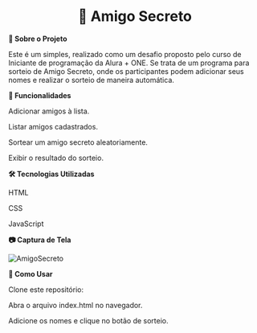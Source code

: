 <h1 align="center"> 🎁 Amigo Secreto </h1>

**📌 Sobre o Projeto**

Este é um simples, realizado como um desafio proposto pelo curso de Iniciante de programação da Alura + ONE.
Se trata de um programa para sorteio de Amigo Secreto, onde os participantes podem adicionar seus nomes e realizar o sorteio de maneira automática.

**🚀 Funcionalidades**

Adicionar amigos à lista.

Listar amigos cadastrados.

Sortear um amigo secreto aleatoriamente.

Exibir o resultado do sorteio.

**🛠️ Tecnologias Utilizadas**

HTML

CSS

JavaScript

**📷 Captura de Tela**

![AmigoSecreto](https://github.com/user-attachments/assets/7473608b-6317-43c3-ad0a-b380deed53c0)

**📌 Como Usar**

Clone este repositório:

Abra o arquivo index.html no navegador.

Adicione os nomes e clique no botão de sorteio.
